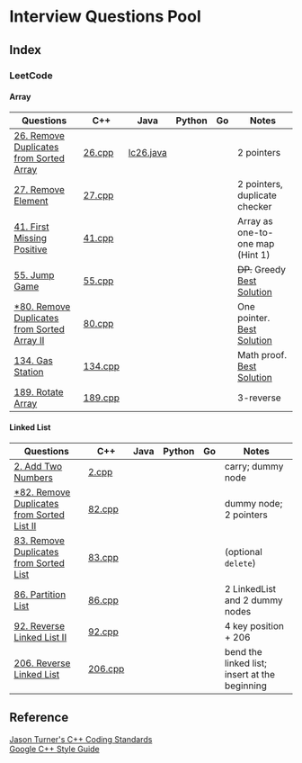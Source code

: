 # Interview Questions Pool

## Index


### LeetCode
#### Array
|Questions|C++|Java|Python|Go|Notes|
|--|--|--|--|--|--|
|[26. Remove Duplicates from Sorted Array](https://leetcode.com/problems/remove-duplicates-from-sorted-array/)|[26.cpp](cpp/26.cpp)|[lc26.java](java/lc26.java)|||2 pointers|
|[27. Remove Element](https://leetcode.com/problems/remove-element/)|[27.cpp](cpp/27.cpp)||||2 pointers, duplicate checker|
|[41. First Missing Positive](https://leetcode.com/problems/first-missing-positive/)|[41.cpp](cpp/41.cpp)||||Array as one-to-one map (Hint 1)|
|[55. Jump Game](https://leetcode.com/problems/jump-game/)|[55.cpp](cpp/55.cpp)||||~~DP.~~ Greedy [Best Solution](https://leetcode.com/problems/jump-game/discuss/20917/Linear-and-simple-solution-in-C%2B%2B)|
|[*80. Remove Duplicates from Sorted Array II](https://leetcode.com/problems/remove-duplicates-from-sorted-array-ii/)|[80.cpp](cpp/80.cpp)||||One pointer. [Best Solution](https://leetcode.com/problems/remove-duplicates-from-sorted-array-ii/discuss/27976/3-6-easy-lines-C%2B%2B-Java-Python-Ruby)|
|[134. Gas Station](https://leetcode.com/problems/gas-station/)|[134.cpp](cpp/134.cpp)||||Math proof. [Best Solution](https://leetcode.com/problems/gas-station/discuss/42568/Share-some-of-my-ideas.)|
|[189. Rotate Array](https://leetcode.com/problems/rotate-array/)|[189.cpp](cpp/189.cpp)||||3-reverse|

#### Linked List
|Questions|C++|Java|Python|Go|Notes|
|--|--|--|--|--|--|
|[2. Add Two Numbers](https://leetcode.com/problems/add-two-numbers/)|[2.cpp](cpp/2.cpp)||||carry; dummy node|
|[*82. Remove Duplicates from Sorted List II](https://leetcode.com/problems/remove-duplicates-from-sorted-list-ii/)|[82.cpp](cpp/82.cpp)||||dummy node; 2 pointers|
|[83. Remove Duplicates from Sorted List](https://leetcode.com/problems/remove-duplicates-from-sorted-list/)|[83.cpp](cpp/83.cpp)||||(optional `delete`)|
|[86. Partition List](https://leetcode.com/problems/partition-list/)|[86.cpp](cpp/86.cpp)||||2 LinkedList and 2 dummy nodes|
|[92. Reverse Linked List II](https://leetcode.com/problems/reverse-linked-list-ii/)|[92.cpp](cpp/92.cpp)||||4 key position + 206|
|[206. Reverse Linked List](https://leetcode.com/problems/reverse-linked-list/)|[206.cpp](cpp/206.cpp)||||bend the linked list; insert at the beginning|

## Reference
[Jason Turner's C++ Coding Standards](https://gist.github.com/lefticus/10191322)  
[Google C++ Style Guide](https://google.github.io/styleguide/cppguide.html)
